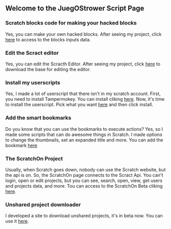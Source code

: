 ## Welcome to the JuegOStrower Script Page

### Scratch blocks code for making your hacked blocks
Yes, you can make your own hacked blocks. After seeing my project, click [here](/block) to access to the blocks inputs data.

### Edit the Scract editor
Yes, you can edit the Scracth Editor. After seeing my project, click [here](/example.po) to download the base for editing the editor.

### Install my userscripts
Yes, I made a lot of userscript that there isn't in my scratch account.
First, you need to install Tampermokey. You can install cliking [here](/tampermokey).
Now, it's time to install the userscript. Pick what you want [here](/userscripts) and then click install.

### Add the smart bookmarks
Do you know that you can use the bookmarks to execute actions? Yes, so I made some scripts that can do awesome things in Scratch. I made options to change the thumbnails, set an expanded title and more. You can add the bookmark [here](/bookmarks)

### The ScratchOn Project
Usually, when Scratch goes down, nobody can use the Scratch website, but the api is on. So, the ScratchOn page connects to the Scract Api. You can't login, open or edit projects, but you can see, search, open, view, get users and projects data, and more. Tou can access to the ScratchOn Beta cliking [here](/scrathon).

### Unshared project downloader
I developed a site to download unshared projects, it's in beta now. You can use it [here](/downloader).
